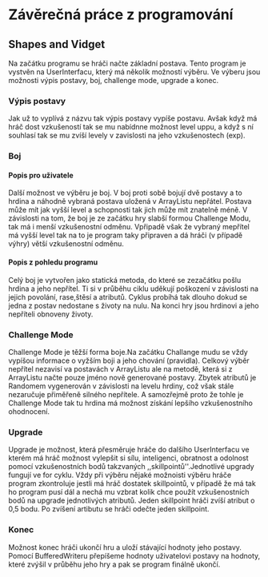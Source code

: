 # Závěrečná práce z programování
## Shapes and Vidget
Na začátku programu se hráči načte základní postava.
Tento program je vystvěn na UserInterfacu, který má několik možností výběru.
Ve výberu jsou možnosti výpis postavy, boj, challenge mode, upgrade a konec.
### Výpis postavy
Jak už to vyplívá z názvu tak výpis postavy vypíše postavu. Avšak když má 
hráč dost vzkušeností tak se mu nabídnne možnost level uppu, a když s ní 
souhlasí tak se mu zvíší levely v zavislosti na jeho vzkušenostech (exp).
### Boj
#### Popis pro uživatele
Další možnost ve výběru je boj. V boj proti sobě bojují dvě postavy a to hrdina a 
náhodně vybraná postava uložená v ArrayListu nepřátel. Postava může mít jak vyšší
level a schopnosti tak jich může mít znatelně méně. V závislosti na tom, že boj je ze
začátku hry slabší formou Challenge Modu, tak má i menší vzkušenostní odměnu. Vpřipadě
však že vybraný mepřítel má vyšší level tak na to je program taky připraven a dá hráči
(v případě výhry) větší vzkušenostní odměnu.
#### Popis z pohledu programu
Celý boj je vytvořen jako statická metoda, do které se zezačátku pošlu hrdina a jeho 
nepřítel. Ti si v průběhu ciklu uděkují poškození v závislosti na jejich povolání,
rase,štěsí a atributů. Cyklus probíhá tak dlouho dokud se jedna z postav nedostane s 
životy na nulu. Na konci hry jsou hrdinovi a jeho nepříteli obnoveny životy.
### Challenge Mode
Challenge Mode je těžší forma boje.Na začátku Challange mudu se vždy vypíšou informace 
o vyžším boji a jeho chování (pravidla). Celkový výběr nepřítel nezavisí va postavách v 
ArrayListu ale na metodě, která si z ArrayListu načte pouze jméno nově generované 
postavy. Zbytek atributů je Randomem vygenerován v závislosti na levelu hrdiny, což
však stále nezaručuje přiměřeně silného nepřítele. A samozřejmě proto že tohle je Challenge
Mode tak tu hrdina má možnost získání lepšího vzkušenostního ohodnocení.
### Upgrade
Upgrade je možnost, která přesměruje hráče do dalšího UserInterfacu ve kterém má hráč
možnost vylepšit si sílu, inteligenci, obratnost a odolnost pomocí vzkušenostních bodů
takzvaných ,,skillpointů''.Jednotlivé upgrady fungují ve for cyklu. Vždy při výběru nějaké
možnoisti výběru hráče program zkontroluje jestli má hráč dostatek skillpointů, v případě
že má tak ho program pusí dál a nechá mu vzbrat kolik chce použít vzkušenostních bodů na 
upgrade jednotlivých atributů. Jeden skillpoint hráči zvíší atribut o 0,5 bodu. Po zvíšení
artibutu se hráči odečte jeden skillpoint.
### Konec
Možnost konec hráči ukončí hru a uloží stávající hodnoty jeho postavy. Pomocí 
BufferedWriteru přepíšeme hodnoty uživatelovi postavy na hodnoty, které zvýšil v průběhu 
jeho hry a pak se program finálně ukončí.
